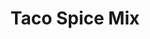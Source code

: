 ---
title: Taco Spice Mix
metadata:
  source: https://www.bbc.co.uk/food/recipes/taco_seasoning_47611
  title: Taco Spice Mix
  course: Spice
ingredients:
- name: dried oregano
  amount: 1 tbsp
- name: salt
  amount: 1 tsp
- name: black pepper
  amount: 1 tsp
- name: garlic powder
  amount: 1 tbsp
- name: sweet paprika
  amount: 1 tbsp
- name: onion powder
  amount: 1 tsp
- name: chilli powder
  amount: 2 tbsp
- name: ground cumin
  amount: 2 tbsp
cookware:
- name: bowl
- name: container
steps:
- description: Put the chilli powder, sweet paprika, ground cumin, garlic powder,
    dried oregano, onion powder, black pepper and salt in a bowl and mix to combine.
- description: Tip into a container, and store in a cupboard.

---